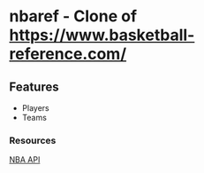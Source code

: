 # nbaref - Clone of https://www.basketball-reference.com/

## Features
* Players
* Teams

### Resources
[NBA API](https://github.com/bttmly/nba)
